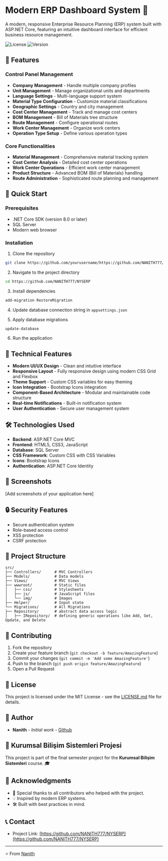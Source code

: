 # Modern ERP Dashboard System 🚀

A modern, responsive Enterprise Resource Planning (ERP) system built with ASP.NET Core, featuring an intuitive dashboard interface for efficient business resource management.

![License](https://img.shields.io/badge/license-MIT-blue.svg)
![Version](https://img.shields.io/badge/version-1.0.0-green.svg)

## 🌟 Features

### Control Panel Management

- **Company Management** - Handle multiple company profiles
- **Unit Management** - Manage organizational units and departments
- **Language Settings** - Multi-language support system
- **Material Type Configuration** - Customize material classifications
- **Geographic Settings** - Country and city management
- **Cost Center Management** - Track and manage cost centers
- **BOM Management** - Bill of Materials tree structure
- **Route Management** - Configure operational routes
- **Work Center Management** - Organize work centers
- **Operation Type Setup** - Define various operation types

### Core Functionalities

- **Material Management** - Comprehensive material tracking system
- **Cost Center Analysis** - Detailed cost center operations
- **Work Center Operations** - Efficient work center management
- **Product Structure** - Advanced BOM (Bill of Materials) handling
- **Route Administration** - Sophisticated route planning and management

## 🚀 Quick Start

### Prerequisites

- .NET Core SDK (version 8.0 or later)
- SQL Server
- Modern web browser

### Installation

1. Clone the repository

```bash
git clone https://github.com/yourusername/https://github.com/NANITH777/NYSERP.git
```

2. Navigate to the project directory

```bash
cd https://github.com/NANITH777/NYSERP
```

3. Install dependencies

```bash
add-migration RestoreMigration
```

4. Update database connection string in `appsettings.json`

5. Apply database migrations

```bash
update-database
```

6. Run the application

## 🎯 Technical Features

- **Modern UI/UX Design** - Clean and intuitive interface
- **Responsive Layout** - Fully responsive design using modern CSS Grid and Flexbox
- **Theme Support** - Custom CSS variables for easy theming
- **Icon Integration** - Bootstrap Icons integration
- **Component-Based Architecture** - Modular and maintainable code structure
- **Real-time Notifications** - Built-in notification system
- **User Authentication** - Secure user management system

## 🛠️ Technologies Used

- **Backend**: ASP.NET Core MVC
- **Frontend**: HTML5, CSS3, JavaScript
- **Database**: SQL Server
- **CSS Framework**: Custom CSS with CSS Variables
- **Icons**: Bootstrap Icons
- **Authentication**: ASP.NET Core Identity

## 📱 Screenshots

[Add screenshots of your application here]

## 🔒 Security Features

- Secure authentication system
- Role-based access control
- XSS protection
- CSRF protection

## 🔄 Project Structure

```
src/
├── Controllers/      # MVC Controllers
├── Models/           # Data models
├── Views/            # MVC Views
├── wwwroot/          # Static files
│   ├── css/          # Stylesheets
│   ├── js/           # JavaScript files
│   └── img/          # Images
├── Helper/           # Input state
└── Migrations/       # All Migrations
├── Repository/       # abstract data access logic
│   ├── IRepository/  # defining generic operations like Add, Get, Update, and Delete
```

## 🤝 Contributing

1. Fork the repository
2. Create your feature branch (`git checkout -b feature/AmazingFeature`)
3. Commit your changes (`git commit -m 'Add some AmazingFeature'`)
4. Push to the branch (`git push origin feature/AmazingFeature`)
5. Open a Pull Request

## 📝 License

This project is licensed under the MIT License - see the [LICENSE.md](LICENSE.md) file for details.

## 👥 Author

- **Nanith** - _Initial work_ - [Github](https://github.com/NANITH777)

## 🚀 Kurumsal Bilişim Sistemleri Projesi

This project is part of the final semester project for the **Kurumsal Bilişim Sistemleri** course. 🎓

## 🙏 Acknowledgments

- 🌟 Special thanks to all contributors who helped with the project.
- 💡 Inspired by modern ERP systems.
- 🛠️ Built with best practices in mind.

## 📞 Contact

- Project Link: [https://github.com/NANITH777/NYSERP](https://github.com/NANITH777/NYSERP)

---

⭐️ From [Nanith](https://github.com/NANITH777)
